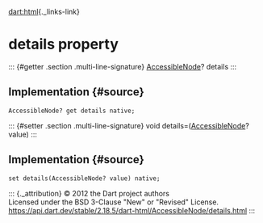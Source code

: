 [dart:html](../../dart-html/dart-html-library){._links-link}

details property
================

::: {#getter .section .multi-line-signature}
[AccessibleNode](../accessiblenode-class)? details
:::

Implementation {#source}
--------------

``` {.language-dart data-language="dart"}
AccessibleNode? get details native;
```

::: {#setter .section .multi-line-signature}
void details=([AccessibleNode](../accessiblenode-class)? value)
:::

Implementation {#source}
--------------

``` {.language-dart data-language="dart"}
set details(AccessibleNode? value) native;
```

::: {._attribution}
© 2012 the Dart project authors\
Licensed under the BSD 3-Clause \"New\" or \"Revised\" License.\
<https://api.dart.dev/stable/2.18.5/dart-html/AccessibleNode/details.html>
:::
